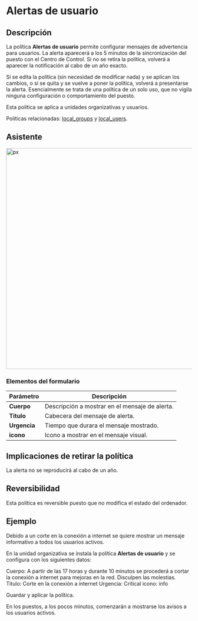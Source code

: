 # Alertas de usuario #

## Descripción ##

La política **Alertas de usuario** permite configurar mensajes de advertencia para usuarios. La alerta aparecerá a los 5 minutos de la sincronización del puesto con el Centro de Control. Si no se retira la política, volverá a aparecer la notificación al cabo de un año exacto.

Si se edita la política (sin necesidad de modificar nada) y se aplican los cambios, o si se quita y se vuelve a poner la política, volverá a presentarse la alerta. Esencialmente se trata de una política de un solo uso, que no vigila ninguna configuración o comportamiento del puesto.

Esta política se aplica a unidades organizativas y usuarios.

Políticas relacionadas: [local_groups](https://github.com/gecos-team/gecos-doc/wiki/Politicaslocal_groups) y [local_users](https://github.com/gecos-team/gecos-doc/wiki/politicasUsuarios).

## Asistente ##

<img src="/gecos-team/gecos-doc/wiki/images/gecoscc/politicas/gecoscc-user-alerts.png" width="600" alt="px">

### Elementos del formulario ###

| Parámetro | Descripción |
| --------- | ----------- |
| **Cuerpo** | Descripción a mostrar en el mensaje de alerta. |
| **Titulo** | Cabecera del mensaje de alerta. |
| **Urgencia** | Tiempo que durara el mensaje mostrado. |
| **icono** | Icono a mostrar en el mensaje visual. |

## Implicaciones de retirar la política ##

La alerta no se reproducirá al cabo de un año.

## Reversibilidad ##

Esta política es reversible puesto que no modifica el estado del ordenador.

## Ejemplo ##

Debido a un corte en la conexión a internet se quiere mostrar un mensaje informativo a todos los usuarios activos.

En la unidad organizativa se instala la política **Alertas de usuario** y se configura con los siguientes datos:

Cuerpo: A partir de las 17 horas y durante 10 minutos se procederá a cortar la conexión a internet para mejoras en la red. Disculpen las molestias.
Titulo: Corte en la conexión a internet
Urgencia: Critical
icono: info

Guardar y aplicar la política.

En los puestos, a los pocos minutos, comenzarán a mostrarse los avisos a los usuarios activos.
